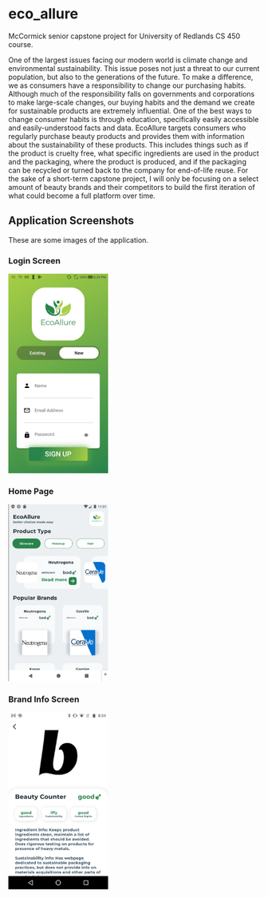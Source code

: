 # eco_allure

McCormick senior capstone project for University of Redlands CS 450 course. 

One of the largest issues facing our modern world is climate change and environmental sustainability. This issue poses not just a threat to our current population, but also to the generations of the future. To make a difference, we as consumers have a responsibility to change our purchasing habits. Although much of the responsibility falls on governments and corporations to make large-scale changes, our buying habits and the demand we create for sustainable products are extremely influential. 
One of the best ways to change consumer habits is through education, specifically easily accessible and easily-understood facts and data. EcoAllure targets consumers who regularly purchase beauty products and provides them with information about the sustainability of these products. This includes things such as if the product is cruelty free, what specific ingredients are used in the product and the packaging, where the product is produced, and if the packaging can be recycled or turned back to the company for end-of-life reuse. For the sake of a short-term capstone project, I will only be focusing on a select amount of beauty brands and their competitors to build the first iteration of what could become a full platform over time. 

## Application Screenshots

These are some images of the application. 

### Login Screen

<img src="/assets/loginScreen.jpg" width="200">

### Home Page

<img src="/assets/homeScreen.png" width="200">

### Brand Info Screen

<img src="/assets/brandInfoScreen.png" width="200">


